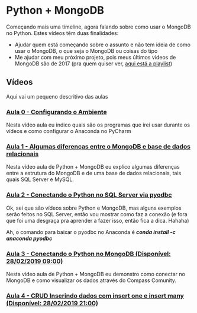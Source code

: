 # Python + MongoDB

Começando mais uma timeline, agora falando sobre como usar o MongoDB no Python. Estes vídeos têm duas finalidades:

* Ajudar quem está começando sobre o assunto e não tem ideia de como usar o MongoDB, o que seja o MongoDB ou coisas do tipo
* Me ajudar com meu próximo projeto, pois meus últimos vídeos de MongoDB são de 2017 (pra quem quiser ver, [aqui está a playlist](https://www.youtube.com/playlist?list=PL4OAe-tL47sZeAX1LXxSZxXtqj1fYGkF1))

## Vídeos

Aqui vai um pequeno descritivo das aulas

### [Aula 0 - Configurando o Ambiente](https://youtu.be/FK5cmOd8GAk)

Nesta vídeo aula eu indico quais são os programas que irei usar durante os vídeos e como configurar o Anaconda no PyCharm

### [Aula 1 - Algumas diferenças entre o MongoDB e base de dados relacionais](https://www.youtube.com/watch?v=H4qFN2BvEU4)

Nesta vídeo aula de Python + MongoDB eu explico algumas diferenças entre a estrutura do MongoDB e de uma base de dados relacionais, tais quais SQL Server e MySQL.

### [Aula 2 - Conectando o Python no SQL Server via pyodbc](https://youtu.be/q12nwR0EQiE)

Ok, sei que são vídeos sobre Python e MongoDB, mas alguns exemplos serão feitos no SQL Server, então vou mostrar como faz a conexão (e fora que foi uma desgraça pra aprender a fazer isso, então fica a dica. Hahaha)

Ah, o comando para baixar o pyodbc no Anaconda é ***conda install -c anaconda pyodbc***

### [Aula 3 - Conectando o Python no MongoDB (Disponível: 28/02/2019 09:00)](https://youtu.be/ePQTs3Em5HY)

Nesta vídeo aula de Python + MongoDB eu demonstro como conectar no MongoDB e como visualizar os dados através do Compass Comunity.

### [Aula 4 - CRUD Inserindo dados com insert one e insert many (Disponível: 28/02/2019 21:00)](https://youtu.be/5tDq-0Lzy3I)